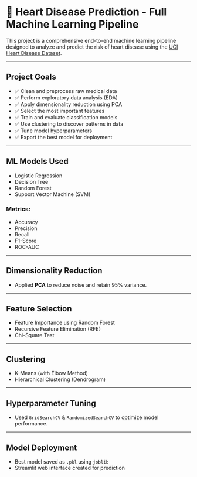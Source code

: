 # 🧠 Heart Disease Prediction - Full Machine Learning Pipeline

This project is a comprehensive end-to-end machine learning pipeline designed to analyze and predict the risk of heart disease using the [UCI Heart Disease Dataset](https://archive.ics.uci.edu/ml/datasets/heart+Disease).

---

## Project Goals

- ✅ Clean and preprocess raw medical data  
- ✅ Perform exploratory data analysis (EDA)  
- ✅ Apply dimensionality reduction using PCA  
- ✅ Select the most important features  
- ✅ Train and evaluate classification models  
- ✅ Use clustering to discover patterns in data  
- ✅ Tune model hyperparameters  
- ✅ Export the best model for deployment 

---

## ML Models Used

- Logistic Regression  
- Decision Tree  
- Random Forest  
- Support Vector Machine (SVM)  

### Metrics:
- Accuracy  
- Precision  
- Recall  
- F1-Score  
- ROC-AUC  

---

## Dimensionality Reduction

- Applied **PCA** to reduce noise and retain 95% variance.

---

## Feature Selection

- Feature Importance using Random Forest  
- Recursive Feature Elimination (RFE)  
- Chi-Square Test  

---

## Clustering

- K-Means (with Elbow Method)  
- Hierarchical Clustering (Dendrogram)

---

## Hyperparameter Tuning

- Used `GridSearchCV` & `RandomizedSearchCV` to optimize model performance.

---

## Model Deployment

- Best model saved as `.pkl` using `joblib`  
- Streamlit web interface created for prediction
